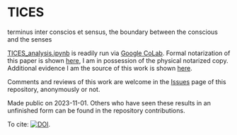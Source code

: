 # TICES
terminus inter conscios et sensus, the boundary between the conscious and the senses

[TICES_analysis.ipynb](https://github.com/dyl4nm4rsh4ll/TICES/blob/main/TICES_analysis.ipynb) is readily run via [Google CoLab](https://colab.research.google.com/). Formal notarization of this paper is shown [here](https://github.com/dyl4nm4rsh4ll/TICES/blob/main/20231031_TICES_notarization.jpg), I am in possession of the physical notarized copy. Additional evidence I am the source of this work is shown [here](https://github.com/dyl4nm4rsh4ll/TICES/blob/main/supplemental.pdf). 

Comments and reviews of this work are welcome in the [Issues](https://github.com/dyl4nm4rsh4ll/TICES/issues) page of this repository, anonymously or not.

Made public on 2023-11-01. Others who have seen these results in an unfinished form can be found in the repository contributions.

To cite: [![DOI](https://zenodo.org/badge/712282968.svg)](https://zenodo.org/doi/10.5281/zenodo.10067747).
